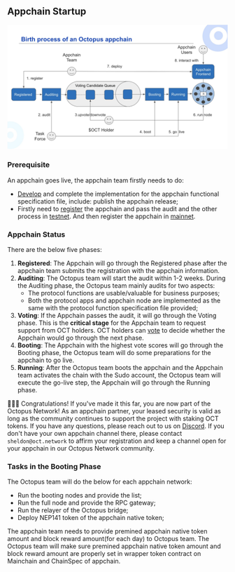 ## Appchain Startup

![Appchain_Pipeline](./appchain_pipeline.png)

### Prerequisite

An appchain goes live, the appchain team firstly needs to do:

* [Develop](./appchain-develop.md) and complete the implementation for the appchain functional specification file, include: publish the appchain release;
* Firstly need to [register](./appchain-register.md) the appchain and pass the audit and the other process in [testnet](https://testnet.oct.network). And then register the appchain in [mainnet](https://mainnet.oct.network).

### Appchain Status

There are the below five phases:

1. **Registered**: The Appchain will go through the Registered phase after the appchain team submits the registration with the appchain information.
2. **Auditing**: The Octopus team will start the audit within 1-2 weeks. During the Auditing phase, the Octopus team mainly audits for two aspects:
    * The protocol functions are usable/valuable for business purposes;
    * Both the protocol apps and appchain node are implemented as the same with the protocol function specification file provided;
3. **Voting**: If the Appchain passes the audit, it will go through the Voting phase. This is the **critical stage** for the Appchain team to request support from OCT holders. OCT holders can [vote](./voting-appchain.md) to decide whether the Appchain would go through the next phase.
4. **Booting**: The Appchain with the highest vote scores will go through the Booting phase, the Octopus team will do some preparations for the appchain to go live.
5. **Running**: After the Octopus team boots the appchain and the Appchain team activates the chain with the Sudo account,  the Octopus team will execute the go-live step, the Appchain will go through the Running phase.

🎉🎉🎉 Congratulations! If you've made it this far, you are now part of the Octopus Network! As an appchain partner, your leased security is valid as long as the community continues to support the project with staking OCT tokens. If you have any questions, please reach out to us on [Discord](https://discord.gg/6GTJBkZA9Q). If you don't have your own appchain channel there, please contact `sheldon@oct.network` to affirm your registration and keep a channel open for your appchain in our Octopus Network community.

### Tasks in the Booting Phase

The Octopus team will do the below for each appchain network:

* Run the booting nodes and provide the list;
* Run the full node and provide the RPC gateway;
* Run the relayer of the Octopus bridge;
* Deploy NEP141 token of the appchain native token;

The appchain team needs to provide premined appchain native token amount and block reward amount(for each day) to Octopus team. The Octopus team will make sure premined appchain native token amount and block reward amount are properly set in wrapper token contract on Mainchain and ChainSpec of appchain.